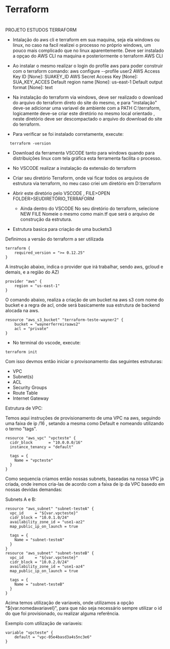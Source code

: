 # Terraform<h1>
PROJETO ESTUDOS TERRAFORM

* Intalação do aws cli e terraform em sua maquina, seja ela windows ou linux, no caso na facil realizei o processo no próprio windows, um pouco mais complicado que no linux aparentemente.
Deve ser instalado a opçao do AWS CLI na maquina e posteriormente o terraform
AWS CLI
* Ao instalar o mesmo realizar o login do profile aws para poder construir com o terraform
comando: aws configure --profile user2 
AWS Access Key ID [None]: SUAKEY_ID 
AWS Secret Access Key [None]: SUA_KEY_ACCES 
Default region name [None]: us-east-1 
Default output format [None]: text

* Na instalação do terraform via windows, deve ser realizado o download do arquivo do terraform direto do site do mesmo, e para "instalação" deve-se adicionar uma variavel de ambiente com a PATH C:\terraform, logicamente deve-se criar este diretório no mesmo local orientado , neste diretório deve ser descompactado o arquivo do download do site do terraform.

* Para verificar se foi instalado corretamente, execute:
```
  terraform -version
```  

* Download da ferramenta VSCODE tanto para windows quando para distribuições linux com tela gráfica
esta ferramenta facilita o processo.

* No VSCODE realizar a instalação da extensão do terraform

* Criar seu diretório Terraform, onde vai ficar todos os arquivos de estrutura via terraform, no meu caso criei um diretório em D:\terraform

* Abrir este diretório pelo VSCODE , FILE>OPEN FOLDER>SEUDIRETÓRIO_TERRAFORM
    * Ainda dentro do VSCODE 
No seu diretório do terraform, selecione NEW FILE 
Nomeie o mesmo como main.tf que será o arquivo de construção da estrutura. 

* Estrutura basica para criação de uma buckets3 

Definimos a versão do terraform a ser utilizada
```
terraform {
    required_version = ">= 0.12.25"      
}
```
A instrução abaixo, indica o provider que irá trabalhar, sendo aws, gcloud e demais, e a região do AZ)
```
provider "aws" {                                      
    region = "us-east-1"
}
```
O comando abaixo, realiza a criação de um bucket na aws s3 com nome do bucket e a regra de acl, onde será basicamente sua estrutura de backend alocada na aws.
```
resource "aws_s3_bucket" "terraform-teste-wayner2" {
    bucket = "waynerferreiraaws2"
    acl = "private"
}
```

* No terminal do vscode, execute:
```
terraform init
```

Com isso devmos então iniciar o provisonamento das seguintes estruturas:

* VPC
* Subnet(s)
* ACL
* Security Groups
* Route Table
* Internet Gateway

Estrutura de VPC:

Temos aqui instruções de provisionamento de uma VPC na aws, seguindo uma faixa de ip /16 , setando a mesma como Default e nomeando utilizando o termo "tags".

```
resource "aws_vpc" "vpcteste" {
  cidr_block       = "10.0.0.0/16"
  instance_tenancy = "default"

  tags = {
    Name = "vpcteste"
  }
}
```

Como sequencia criamos então nossas subnets, baseadas na nossa VPC ja criada, onde iremos cria-las de acordo com a faixa de ip da VPC basedo em nossas devidas demandas:

Subnets A e B:

```
resource "aws_subnet" "subnet-testeA" {
  vpc_id     = "${var.vpcteste}"
  cidr_block = "10.0.1.0/24"
  availability_zone_id = "use1-az2"
  map_public_ip_on_launch = true

  tags = {
    Name = "subnet-testeA"
  }
}
resource "aws_subnet" "subnet-testeB" {
  vpc_id     = "${var.vpcteste}"
  cidr_block = "10.0.2.0/24"
  availability_zone_id = "use1-az4"
  map_public_ip_on_launch = true
  
  tags = {
    Name = "subnet-testeB"
  }
}
```
Acima temos utilização de variaveis, onde utilizamos a opção "${var.nomedavariavel}", para que não seja necessário sempre utilizar o id do que foi provisionado, ou realizar alguma referência.

Exemplo com utilização de variaveis:

```
variable "vpcteste" {
    default = "vpc-05e4basd3a4s5nc3e6"
}
```